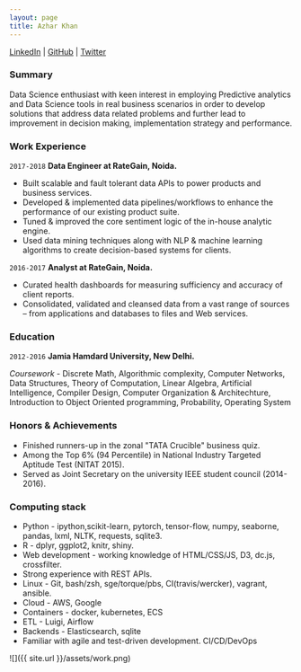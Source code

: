 ```yaml
---
layout: page
title: Azhar Khan
---
```


<div id="webaddress">

  <a href="https://www.linkedin.com/in/azhar93/">LinkedIn</a>
| <a href="https://github.com/azkh93">GitHub</a>
| <a href="https://twitter.com/azhar937">Twitter</a>
</div>

### Summary

Data Science enthusiast with keen interest in employing Predictive analytics and Data Science tools in real business scenarios in order to develop solutions that address data related problems and further lead to improvement in decision making, implementation strategy and performance.

### Work Experience

`2017-2018`
__Data Engineer at RateGain, Noida.__
- Built scalable and fault tolerant data APIs to power products and business services.
- Developed & implemented data pipelines/workflows to enhance the performance of our existing product suite.
- Tuned & improved the core sentiment logic of the in-house analytic engine.
- Used data mining techniques along with NLP & machine learning algorithms to create decision-based systems for clients.

`2016-2017`
__Analyst at RateGain, Noida.__
- Curated health dashboards for measuring sufficiency and accuracy of client reports.
- Consolidated, validated and cleansed data from a vast range of sources – from applications and databases to files and Web services.

### Education

`2012-2016`
__Jamia Hamdard University, New Delhi.__

*Coursework* - Discrete Math, Algorithmic complexity, Computer Networks, Data Structures, Theory of Computation, Linear Algebra,
Artificial Intelligence, Compiler Design, Computer Organization & Architechture, Introduction to Object Oriented programming, Probability, Operating System



### Honors & Achievements

- Finished runners-up in the zonal "TATA Crucible" business quiz.
- Among the Top 6% (94 Percentile) in National Industry Targeted Aptitude Test (NITAT 2015).
- Served as Joint Secretary on the university IEEE student council (2014-2016).

### Computing stack
* Python - ipython,scikit-learn, pytorch, tensor-flow, numpy, seaborne, pandas, lxml, NLTK, requests, sqlite3.
* R - dplyr, ggplot2, knitr, shiny.
* Web development - working knowledge of HTML/CSS/JS, D3, dc.js, crossfilter.
* Strong experience with REST APIs.
* Linux - Git, bash/zsh, sge/torque/pbs, CI(travis/wercker), vagrant, ansible.
* Cloud - AWS, Google
* Containers - docker, kubernetes, ECS
* ETL - Luigi, Airflow
* Backends - Elasticsearch, sqlite
* Familiar with agile and test-driven development. CI/CD/DevOps

![]({{ site.url }}/assets/work.png)
